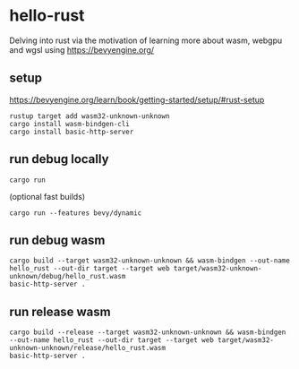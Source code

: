 # hello-rust
Delving into rust via the motivation of learning more about wasm, webgpu and wgsl using https://bevyengine.org/

## setup

https://bevyengine.org/learn/book/getting-started/setup/#rust-setup
```shell
rustup target add wasm32-unknown-unknown
cargo install wasm-bindgen-cli
cargo install basic-http-server
```


## run debug locally
```shell
cargo run
```
(optional fast builds)
```shell
cargo run --features bevy/dynamic
```

## run debug wasm
```shell
cargo build --target wasm32-unknown-unknown && wasm-bindgen --out-name hello_rust --out-dir target --target web target/wasm32-unknown-unknown/debug/hello_rust.wasm
basic-http-server .
```

## run release wasm
```shell
cargo build --release --target wasm32-unknown-unknown && wasm-bindgen --out-name hello_rust --out-dir target --target web target/wasm32-unknown-unknown/release/hello_rust.wasm
basic-http-server .
```
